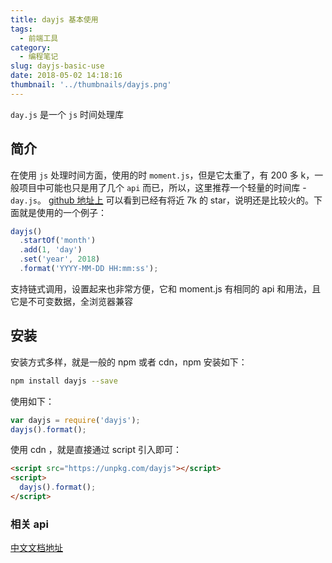 ```yaml
---
title: dayjs 基本使用
tags:
  - 前端工具
category:
  - 编程笔记
slug: dayjs-basic-use
date: 2018-05-02 14:18:16
thumbnail: '../thumbnails/dayjs.png'
---
```


`day.js` 是一个 `js` 时间处理库

## 简介

在使用 `js` 处理时间方面，使用的时 `moment.js`，但是它太重了，有 200 多 k，一般项目中可能也只是用了几个 `api` 而已，所以，这里推荐一个轻量的时间库 - `day.js`。 [github 地址上](https://github.com/xx45/dayjs) 可以看到已经有将近 7k 的 star，说明还是比较火的。下面就是使用的一个例子：

```js
dayjs()
  .startOf('month')
  .add(1, 'day')
  .set('year', 2018)
  .format('YYYY-MM-DD HH:mm:ss');
```

支持链式调用，设置起来也非常方便，它和 moment.js 有相同的 api 和用法，且它是不可变数据，全浏览器兼容

## 安装

安装方式多样，就是一般的 npm 或者 cdn，npm 安装如下：

```bash
npm install dayjs --save
```

使用如下：

```js
var dayjs = require('dayjs');
dayjs().format();
```

使用 cdn ，就是直接通过 script 引入即可：

```html
<script src="https://unpkg.com/dayjs"></script>
<script>
  dayjs().format();
</script>
```

### 相关 api

[中文文档地址](https://github.com/xx45/dayjs/blob/master/README.zh-CN.md)
